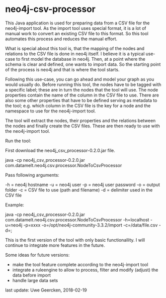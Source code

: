 # neo4j-csv-processor

This Java application is  used for preparing data from a CSV file for the neo4j-import tool. As the import tool uses special format, it is a lot of manual work to convert an existing CSV file to this format. So this tool automates this process and reduces the manual effort.

What is special about this tool is, that the mapping of the nodes and relations to the CSV file is done in neo4j itself. I believe it is a typical use-case to first model the database in neo4j. Then, at a point where the schema is clear and defined, one wants to import data. So the starting point of the process is neo4j and that is where the tool starts.

Following this use-case, you can go ahead and model your graph as you would usually do. Before running this tool, the nodes have to be tagged with a specific label; these are in turn the nodes that the tool will use. The node properties contain the name of the column in the CSV file to use. There are also some other properties that have to be defined serving as metadata to the tool; e.g. which column in the CSV file is the key for a node and the namespace to use for the neo4j-import tool.

The tool will extract the nodes, their properties and the relations between the nodes and finally create the CSV files. These are then ready to use with the neo4j-import tool.

Run the tool:

First download the neo4j_csv_processor-0.2.0.jar file.

java -cp neo4j_csv_processor-0.2.0.jar com.datamelt.neo4j.csv.processor.NodeToCsvProcessor <arguments>

Pass following arguments:

-h = neo4j hostname
-u = neo4j user
-p = neo4j user password
-o = output folder
-c = CSV file to use (path and filename)
-d = delimiter used in the CSV file

Example:

java -cp neo4j_csv_processor-0.2.0.jar com.datamelt.neo4j.csv.processor.NodeToCsvProcessor -h=localhost -u=neo4j -p=xxxx -o=/opt/neo4j-community-3.3.2/import -c=/data/file.csv -d=;


This is the first version of the tool with only basic functionallity. I will continue to integrate more features in the future.

Some ideas for future versions:
- make the tool feature complete according to the neo4j-import tool
- integrate a ruleengine to allow to process, filter and modify (adjust) the data before import
- handle large data sets

last update: Uwe Geercken, 2018-02-19

